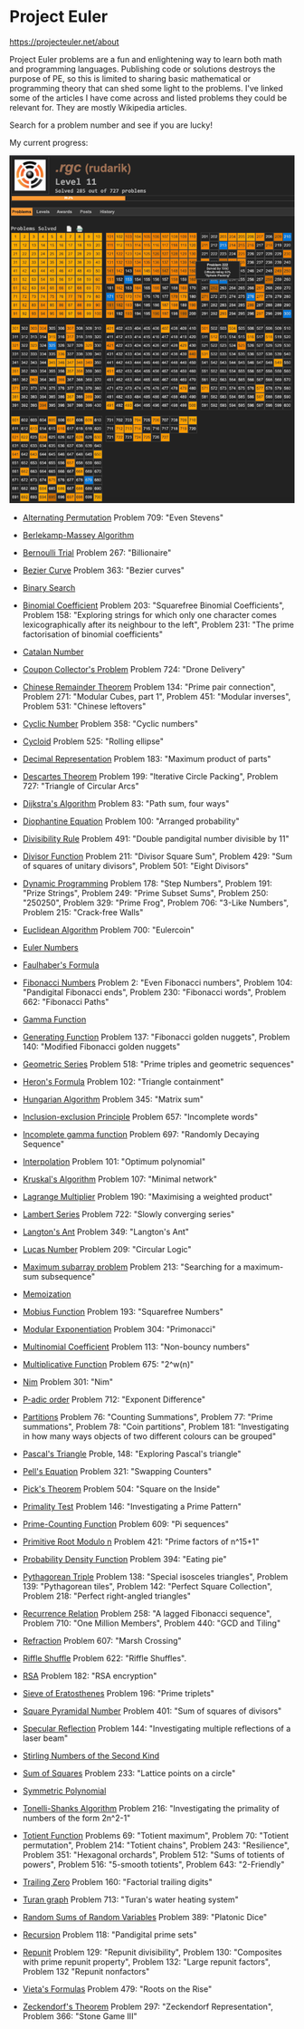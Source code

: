# Project Euler 
<https://projecteuler.net/about>

Project Euler problems are a fun and enlightening way to learn both math and programming languages. Publishing code or solutions destroys the purpose of PE, so this is limited to sharing basic mathematical or programming theory that can shed some light to the problems. I've linked some of the articles I have come across and listed problems they could be relevant for. They are mostly Wikipedia articles. 

Search for a problem number and see if you are lucky!

My current progress: 

![](rudarik_progress.png)

* [Alternating Permutation](https://en.wikipedia.org/wiki/Alternating_permutation)
Problem 709: "Even Stevens"

* [Berlekamp-Massey Algorithm](https://en.wikipedia.org/wiki/Berlekamp%E2%80%93Massey_algorithm)

* [Bernoulli Trial](https://en.wikipedia.org/wiki/Bernoulli_trial)
Problem 267: "Billionaire"

* [Bezier Curve](https://en.wikipedia.org/wiki/B%C3%A9zier_curve)
Problem 363: "Bezier curves"

* [Binary Search](https://en.wikipedia.org/wiki/Binary_search_algorithm)

* [Binomial Coefficient](https://en.wikipedia.org/wiki/Binomial_coefficient)
Problem 203: "Squarefree Binomial Coefficients", Problem 158: "Exploring strings for which only one character comes lexicographically after its neighbour to the left", Problem 231: "The prime factorisation of binomial coefficients"

* [Catalan Number](https://en.wikipedia.org/wiki/Catalan_number)

* [Coupon Collector's Problem](https://en.wikipedia.org/wiki/Coupon_collector%27s_problem)
Problem 724: "Drone Delivery"

* [Chinese Remainder Theorem](https://en.wikipedia.org/wiki/Chinese_remainder_theorem)
Problem 134: "Prime pair connection", Problem 271: "Modular Cubes, part 1", Problem 451: "Modular inverses", Problem 531: "Chinese leftovers"

* [Cyclic Number](https://en.wikipedia.org/wiki/Cyclic_number)
Problem 358: "Cyclic numbers"

* [Cycloid](https://en.wikipedia.org/wiki/Cycloid)
Problem 525: "Rolling ellipse"

* [Decimal Representation](https://en.wikipedia.org/wiki/Decimal_representation)
Problem 183: "Maximum product of parts"

* [Descartes Theorem](https://en.wikipedia.org/wiki/Descartes%27_theorem)
Problem 199: "Iterative Circle Packing", Problem 727: "Triangle of Circular Arcs"

* [Dijkstra's Algorithm](https://en.wikipedia.org/wiki/Dijkstra%27s_algorithm)
Problem 83: "Path sum, four ways" 

* [Diophantine Equation](https://en.wikipedia.org/wiki/Diophantine_equation)
Problem 100: "Arranged probability"

* [Divisibility Rule](https://en.wikipedia.org/wiki/Divisibility_rule)
Problem 491: "Double pandigital number divisible by 11"

* [Divisor Function](https://en.wikipedia.org/wiki/Divisor_function)
Problem 211: "Divisor Square Sum", Problem 429: "Sum of squares of unitary divisors", Problem 501: "Eight Divisors"

* [Dynamic Programming](https://en.wikipedia.org/wiki/Dynamic_programming)
Problem 178: "Step Numbers", Problem 191: "Prize Strings", Problem 249: "Prime Subset Sums", Problem 250: "250250", Problem 329: "Prime Frog", Problem 706: "3-Like Numbers", Problem 215: "Crack-free Walls"

* [Euclidean Algorithm](https://en.wikipedia.org/wiki/Euclidean_algorithm)
Problem 700: "Eulercoin"

* [Euler Numbers](https://en.wikipedia.org/wiki/Euler_number)

* [Faulhaber's Formula](https://en.wikipedia.org/wiki/Faulhaber%27s_formula)

* [Fibonacci Numbers](https://en.wikipedia.org/wiki/Fibonacci_number)
Problem 2: "Even Fibonacci numbers", Problem 104: "Pandigital Fibonacci ends", Problem 230: "Fibonacci words", Problem 662: "Fibonacci Paths"

* [Gamma Function](https://en.wikipedia.org/wiki/Gamma_function)

* [Generating Function](https://en.wikipedia.org/wiki/Generating_function)
Problem 137: "Fibonacci golden nuggets", Problem 140: "Modified Fibonacci golden nuggets"

* [Geometric Series](https://en.wikipedia.org/wiki/Geometric_series)
Problem 518: "Prime triples and geometric sequences"

* [Heron's Formula](https://en.wikipedia.org/wiki/Heron%27s_formula)
Problem 102: "Triangle containment"

* [Hungarian Algorithm](https://en.wikipedia.org/wiki/Hungarian_algorithm)
Problem 345: "Matrix sum"

* [Inclusion-exclusion Principle](https://en.wikipedia.org/wiki/Inclusion%E2%80%93exclusion_principle)
Problem 657: "Incomplete words"

* [Incomplete gamma function](https://en.wikipedia.org/wiki/Incomplete_gamma_function)
Problem 697: "Randomly Decaying Sequence"

* [Interpolation](https://en.wikipedia.org/wiki/Interpolation)
Problem 101: "Optimum polynomial"

* [Kruskal's Algorithm](https://en.wikipedia.org/wiki/Kruskal%27s_algorithm)
Problem 107: "Minimal network"

* [Lagrange Multiplier](https://en.wikipedia.org/wiki/Lagrange_multiplier)
Problem 190: "Maximising a weighted product"

* [Lambert Series](https://en.wikipedia.org/wiki/Lambert_series)
Problem 722: "Slowly converging series"

* [Langton's Ant](https://en.wikipedia.org/wiki/Langton%27s_ant)
Problem 349: "Langton's Ant"

* [Lucas Number](https://en.wikipedia.org/wiki/Lucas_number)
Problem 209: "Circular Logic"

* [Maximum subarray problem](https://en.wikipedia.org/wiki/Maximum_subarray_problem#Kadane's_algorithm)
Problem 213: "Searching for a maximum-sum subsequence"

* [Memoization](https://en.wikipedia.org/wiki/Memoization)

* [Mobius Function](https://en.wikipedia.org/wiki/M%C3%B6bius_function)
Problem 193: "Squarefree Numbers"

* [Modular Exponentiation](https://en.wikipedia.org/wiki/Modular_exponentiation)
Problem 304: "Primonacci"

* [Multinomial Coefficient](https://en.wikipedia.org/wiki/Multinomial_theorem)
Problem 113: "Non-bouncy numbers"

* [Multiplicative Function](https://en.wikipedia.org/wiki/Multiplicative_function)
Problem 675: "2^w(n)"

* [Nim](https://en.wikipedia.org/wiki/Nim)
Problem 301: "Nim"

* [P-adic order](https://en.wikipedia.org/wiki/P-adic_order)
Problem 712: "Exponent Difference"

* [Partitions](https://en.wikipedia.org/wiki/Partition_(number_theory))
Problem 76: "Counting Summations", Problem 77: "Prime summations", Problem 78: "Coin partitions", Problem 181: "Investigating in how many ways objects of two different colours can be grouped"

* [Pascal's Triangle](https://en.wikipedia.org/wiki/Pascal%27s_triangle)
Proble, 148: "Exploring Pascal's triangle"

* [Pell's Equation](https://en.wikipedia.org/wiki/Pell%27s_equation)
Problem 321: "Swapping Counters"

* [Pick's Theorem](https://en.wikipedia.org/wiki/Pick%27s_theorem)
Problem 504: "Square on the Inside"

* [Primality Test](https://en.wikipedia.org/wiki/Primality_test)
Problem 146: "Investigating a Prime Pattern" 

* [Prime-Counting Function](https://en.wikipedia.org/wiki/Prime-counting_function)
Problem 609: "Pi sequences"

* [Primitive Root Modulo n](https://en.wikipedia.org/wiki/Primitive_root_modulo_n)
Problem 421: "Prime factors of n^15+1"

* [Probability Density Function](https://en.wikipedia.org/wiki/Probability_density_function)
Problem 394: "Eating pie"

* [Pythagorean Triple](https://en.wikipedia.org/wiki/Pythagorean_triple)
Problem 138: "Special isosceles triangles", Problem 139: "Pythagorean tiles", Problem 142: "Perfect Square Collection", Problem 218: "Perfect right-angled triangles"

* [Recurrence Relation](https://en.wikipedia.org/wiki/Recurrence_relation)
Problem 258: "A lagged Fibonacci sequence", Problem 710: "One Million Members", Problem 440: "GCD and Tiling"

* [Refraction](https://en.wikipedia.org/wiki/Refraction)
Problem 607: "Marsh Crossing"

* [Riffle Shuffle](http://mathworld.wolfram.com/RiffleShuffle.html)
Problem 622:  "Riffle Shuffles".

* [RSA](https://en.wikipedia.org/wiki/RSA_(cryptosystem))
Problem 182: "RSA encryption"

* [Sieve of Eratosthenes](https://en.wikipedia.org/wiki/Sieve_of_Eratosthenes)
Problem 196: "Prime triplets"

* [Square Pyramidal Number](https://en.wikipedia.org/wiki/Square_pyramidal_number)
Problem 401: "Sum of squares of divisors"

* [Specular Reflection](https://en.wikipedia.org/wiki/Specular_reflection)
Problem 144: "Investigating multiple reflections of a laser beam" 

* [Stirling Numbers of the Second Kind](https://en.wikipedia.org/wiki/Stirling_numbers_of_the_second_kind)

* [Sum of Squares](https://en.wikipedia.org/wiki/Sum_of_two_squares_theorem)
Problem 233: "Lattice points on a circle"

* [Symmetric Polynomial](https://en.wikipedia.org/wiki/Symmetric_polynomial)

* [Tonelli-Shanks Algorithm](https://en.wikipedia.org/wiki/Tonelli%E2%80%93Shanks_algorithm)
Problem 216: "Investigating the primality of numbers of the form 2n^2-1"

* [Totient Function](https://en.wikipedia.org/wiki/Euler%27s_totient_function)
Problems 69: "Totient maximum", Problem 70: "Totient permutation", Problem 214: "Totient chains", Problem 243: "Resilience", Problem 351: "Hexagonal orchards", Problem 512: "Sums of totients of powers", Problem 516: "5-smooth totients", Problem 643: "2-Friendly"

* [Trailing Zero](https://en.wikipedia.org/wiki/Trailing_zero)
Problem 160: "Factorial trailing digits"

* [Turan graph](https://en.wikipedia.org/wiki/Tur%C3%A1n_graph)
Problem 713: "Turan's water heating system"

* [Random Sums of Random Variables](http://www.math.unl.edu/~sdunbar1/ProbabilityTheory/Lessons/Conditionals/RandomSums/randsum.shtml)
Problem 389: "Platonic Dice"

* [Recursion](https://en.wikipedia.org/wiki/Recursion_(computer_science))
Problem 118: "Pandigital prime sets"

* [Repunit](https://en.wikipedia.org/wiki/Repunit)
Problem 129: "Repunit divisibility", Problem 130: "Composites with prime repunit property", Problem 132: "Large repunit factors", Problem 132 "Repunit nonfactors"

* [Vieta's Formulas](https://en.wikipedia.org/wiki/Vieta%27s_formulas)
Problem 479: "Roots on the Rise"

* [Zeckendorf's Theorem](https://en.wikipedia.org/wiki/Zeckendorf%27s_theorem)
Problem 297: "Zeckendorf Representation", Problem 366: "Stone Game III"
